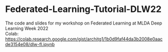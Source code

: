 # Federated-Learning-Tutorial-DLW22
 The code and slides for my workshop on Federated Learning at MLDA Deep Learning Week 2022\
 Colab: https://colab.research.google.com/gist/architg1/1b0d9faf44da3b2008e0aacde3154e08/dlw-fl.ipynb
